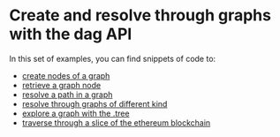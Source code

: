 Create and resolve through graphs with the dag API
==================================================

In this set of examples, you can find snippets of code to:

- [create nodes of a graph](./put.js)
- [retrieve a graph node](./get.js)
- [resolve a path in a graph](./get-path.js)
- [resolve through graphs of different kind](./get-path-accross-formats.js)
- [explore a graph with the .tree](./tree.js)
- [traverse through a slice of the ethereum blockchain](./eth.js)
